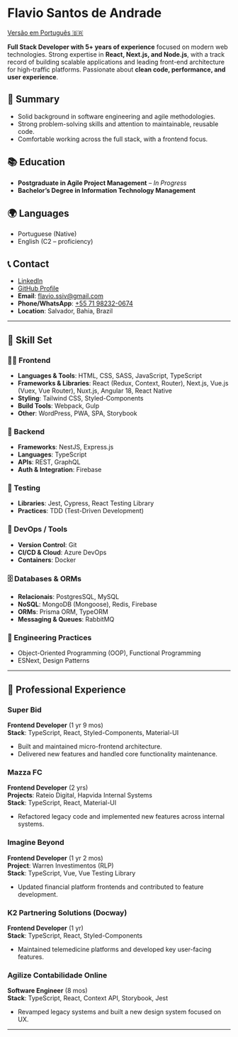 # Flavio Santos de Andrade

[Versão em Português 🇧🇷](./README_pt-BR.md)

**Full Stack Developer with 5+ years of experience** focused on modern web technologies. Strong expertise in **React, Next.js, and Node.js**, with a track record of building scalable applications and leading front-end architecture for high-traffic platforms. Passionate about **clean code, performance, and user experience**.

## 🎯 Summary

- Solid background in software engineering and agile methodologies.
- Strong problem-solving skills and attention to maintainable, reusable code.
- Comfortable working across the full stack, with a frontend focus.

## 📚 Education

- **Postgraduate in Agile Project Management** – _In Progress_
- **Bachelor’s Degree in Information Technology Management**

## 🌍 Languages

- Portuguese (Native)
- English (C2 – proficiency)

## 📞 Contact

- [LinkedIn](https://www.linkedin.com/in/flavio-andrade-dev/)
- [GitHub Profile](https://github.com/fsassiv)
- **Email**: <flavio.ssiv@gmail.com>
- **Phone/WhatsApp**: [+55 71 98232-0674](https://api.whatsapp.com/send?1=pt_BR&phone=5571982320674)
- **Location**: Salvador, Bahia, Brazil

---

## 🧠 Skill Set

### 🧑‍💻 Frontend

- **Languages & Tools**: HTML, CSS, SASS, JavaScript, TypeScript
- **Frameworks & Libraries**: React (Redux, Context, Router), Next.js, Vue.js (Vuex, Vue Router), Nuxt.js, Angular 18, React Native
- **Styling**: Tailwind CSS, Styled-Components
- **Build Tools**: Webpack, Gulp
- **Other**: WordPress, PWA, SPA, Storybook

### 🔁 Backend

- **Frameworks**: NestJS, Express.js
- **Languages**: TypeScript
- **APIs**: REST, GraphQL
- **Auth & Integration**: Firebase

### 🧪 Testing

- **Libraries**: Jest, Cypress, React Testing Library
- **Practices**: TDD (Test-Driven Development)

### 🧰 DevOps / Tools

- **Version Control**: Git
- **CI/CD & Cloud**: Azure DevOps
- **Containers**: Docker

### 🗄️ Databases & ORMs

- **Relacionais**: PostgresSQL, MySQL
- **NoSQL**: MongoDB (Mongoose), Redis, Firebase
- **ORMs**: Prisma ORM, TypeORM
- **Messaging & Queues**: RabbitMQ

### 📐 Engineering Practices

- Object-Oriented Programming (OOP), Functional Programming
- ESNext, Design Patterns

---

## 💼 Professional Experience

### Super Bid

**Frontend Developer** (1 yr 9 mos)  
**Stack**: TypeScript, React, Styled-Components, Material-UI

- Built and maintained micro-frontend architecture.
- Delivered new features and handled core functionality maintenance.

### Mazza FC

**Frontend Developer** (2 yrs)  
**Projects**: Rateio Digital, Hapvida Internal Systems  
**Stack**: TypeScript, React, Material-UI

- Refactored legacy code and implemented new features across internal systems.

### Imagine Beyond

**Frontend Developer** (1 yr 2 mos)  
**Project**: Warren Investimentos (RLP)  
**Stack**: TypeScript, Vue, Vue Testing Library

- Updated financial platform frontends and contributed to feature development.

### K2 Partnering Solutions (Docway)

**Frontend Developer** (1 yr)  
**Stack**: TypeScript, React, Styled-Components

- Maintained telemedicine platforms and developed key user-facing features.

### Agilize Contabilidade Online

**Software Engineer** (8 mos)  
**Stack**: TypeScript, React, Context API, Storybook, Jest

- Revamped legacy systems and built a new design system focused on UX.

---
